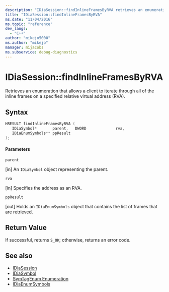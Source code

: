 ```yaml
---
description: "IDiaSession::findInlineFramesByRVA retrieves an enumeration that allows a client to iterate through all of the inline frames on a specified relative virtual address (RVA)."
title: "IDiaSession::findInlineFramesByRVA"
ms.date: "11/04/2016"
ms.topic: "reference"
dev_langs:
  - "C++"
author: "mikejo5000"
ms.author: "mikejo"
manager: mijacobs
ms.subservice: debug-diagnostics
---
```


# IDiaSession::findInlineFramesByRVA

Retrieves an enumeration that allows a client to iterate through all of the inline frames on a specified relative virtual address (RVA).

## Syntax

```C++
HRESULT findInlineFramesByRVA ( 
   IDiaSymbol*       parent,   DWORD             rva,
   IDiaEnumSymbols** ppResult
);
```

#### Parameters
 `parent`

[in] An `IDiaSymbol` object representing the parent.

 `rva`

[in] Specifies the address as an RVA.

 `ppResult`

[out] Holds an `IDiaEnumSymbols` object that contains the list of frames that are retrieved.

## Return Value
 If successful, returns `S_OK`; otherwise, returns an error code.

## See also
- [IDiaSession](../../debugger/debug-interface-access/idiasession.md)
- [IDiaSymbol](../../debugger/debug-interface-access/idiasymbol.md)
- [SymTagEnum Enumeration](../../debugger/debug-interface-access/symtagenum.md)
- [IDiaEnumSymbols](../../debugger/debug-interface-access/idiaenumsymbols.md)
